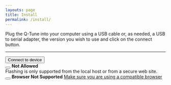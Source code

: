 ```yaml
---
layouts: page
title: Install
permalink: /install/
---
```


<head>
  <script type="module" src="https://unpkg.com/esp-web-tools@10/dist/web/install-button.js?module"></script>
  <script defer="defer" src="/assets/install/js/main.js"></script>
  <link href="/assets/install/css/main.css" rel="stylesheet">
</head>

Plug the Q-Tune into your computer using a USB cable or, as needed, a USB to serial adapter, the version you wish to use and click on the connect button.

  <div class="container" style="height: 100%;">
    <hr class="my-4">
    <div class="mb-3">
      <esp-web-install-button id="button_web_install" manifest="/assets/install/artifacts/manifest.json">
        <button type="button" class="btn btn-primary" slot="activate">Connect to device</button>
        <span slot="not-allowed">
          <div class="alert alert-dismissible alert-danger">
            <button type="button" class="btn-close" data-bs-dismiss="alert"></button>
            <strong>Not Allowed</strong>
            <div>Flashing is only supported from the local host or from a secure web site.</div>
          </div>
        </span>
        <span slot="notsupported">
          <div class="alert alert-dismissible alert-danger">
            <button type="button" class="btn-close" data-bs-dismiss="alert"></button>
            <strong>Browser Not Supported</strong>
            <a href="https://developer.mozilla.org/en-US/docs/Web/API/Web_Serial_API#browser_compatibility">Make sure
              you are using a compatible browser</a>
          </div>
        </span>
      </esp-web-install-button>
    </div>
  </div>